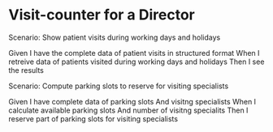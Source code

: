 # Visit-counter for a Director

Scenario: Show patient visits during working days and holidays

  Given I have the complete data of patient visits in structured format
  When I retreive data of patients visited during working days and holidays
  Then I see the results

Scenario: Compute parking slots to reserve for visiting specialists

  Given I have complete data of parking slots
  And visitng specialists
  When I calculate available parking slots
  And number of visitng specialits
  Then I reserve part of parking slots for visiting specialists
